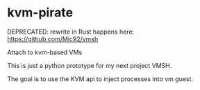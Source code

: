 # kvm-pirate

DEPRECATED: rewrite in Rust happens here: https://github.com/Mic92/vmsh

Attach to kvm-based VMs

This is just a python prototype for my next project VMSH.

The goal is to use the KVM api to inject processes into vm guest.
